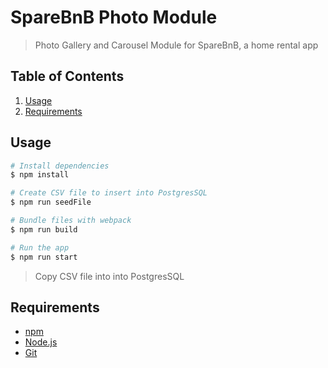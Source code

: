 # SpareBnB Photo Module

> Photo Gallery and Carousel Module for SpareBnB, a home rental app


## Table of Contents

1. [Usage](#Usage)
2. [Requirements](#requirements)

## Usage

```bash
# Install dependencies
$ npm install

# Create CSV file to insert into PostgresSQL
$ npm run seedFile

# Bundle files with webpack
$ npm run build

# Run the app
$ npm run start
```

> Copy CSV file into into PostgresSQL

## Requirements

- [npm](http://npmjs.com)
- [Node.js](https://nodejs.org/en/download/)
- [Git](https://git-scm.com)
